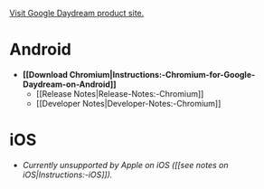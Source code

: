 [Visit Google Daydream product site.](https://vr.google.com/daydream/)

# Android

* **[[Download Chromium|Instructions:-Chromium-for-Google-Daydream-on-Android]]**
  * [[Release Notes|Release-Notes:-Chromium]]
  * [[Developer Notes|Developer-Notes:-Chromium]]

# iOS

* _Currently unsupported by Apple on iOS ([[see notes on iOS|Instructions:-iOS]])._
